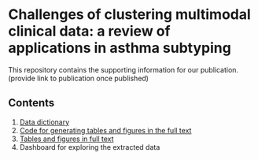 # Challenges of clustering multimodal clinical data: a review of applications in asthma subtyping

This repository contains the supporting information for our publication. (provide link to publication once published)

## Contents
1. [Data dictionary](https://github.com/elsie-h/cluster_review_publication/blob/master/data_dictionary.md)
2. [Code for generating tables and figures in the full text](https://github.com/elsie-h/cluster_review_publication/blob/master/results.Rmd)
3. [Tables and figures in full text](https://github.com/elsie-h/cluster_review_publication/blob/master/results.md)
3. Dashboard for exploring the extracted data
